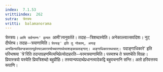 ```yaml
---
index:  7.1.53
vrittiindex:  262
sutra:  त्रेस्त्रयः
vritti:  balamanorama 
---
```


त्रेस्त्रयः। `आमि सर्वनाम्नः' इत्यत `आमी'त्यनुवर्तते। तदाह--त्रिशब्दस्येति। अनेकाल्त्वात्सर्वादेशः। नुट् दीर्घश्च। तदाह--त्रयाणामिति। `त्रेरयङ्' इति तु नोक्तम्, अयङ् अनङित्यादिवन्ङकारात्पूर्वस्याऽकारस्योच्चारणार्थत्वाशङ्काप्रसङ्गात्। अङ्गाधिकारस्थत्वात्। `पदाङ्गाधिकारे' इति परिभाषया `त्रे'रिति तदन्तग्रहणमित्यभिप्रेत्योदाहरति--परमत्रयाणामिति। परमाश्च ते त्रयश्चेति विग्रहः। प्रियास्त्रयो यस्येति प्रियत्रिशब्दो बहुव्रीहिः। तस्यान्यपदार्थप्रधानत्वादेकद्वि बहुवचनानि सन्ति। अतो हरिवत्तस्य रूपाणि।

